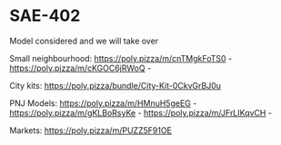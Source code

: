 # SAE-402


Model considered and we will take over

Small neighbourhood:
https://poly.pizza/m/cnTMgkFoTS0 -
https://poly.pizza/m/cKGOC6jRWoQ -

City kits: 
https://poly.pizza/bundle/City-Kit-0CkvGrBJ0u

PNJ Models:
https://poly.pizza/m/HMnuH5geEG -
https://poly.pizza/m/gKLBoRsyKe -
https://poly.pizza/m/JFrLIKqvCH -

Markets:
https://poly.pizza/m/PUZZ5F91OE
